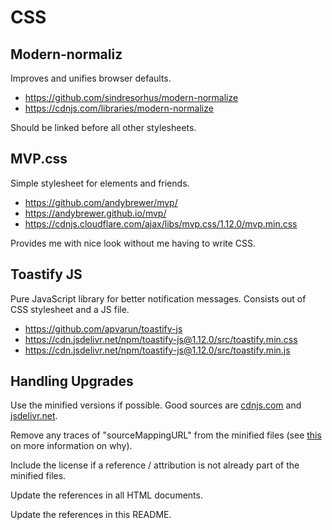 # CSS

## Modern-normaliz

Improves and unifies browser defaults.

- <https://github.com/sindresorhus/modern-normalize>
- <https://cdnjs.com/libraries/modern-normalize>

Should be linked before all other stylesheets.

## MVP.css

Simple stylesheet for elements and friends.

- <https://github.com/andybrewer/mvp/>
- <https://andybrewer.github.io/mvp/>
- <https://cdnjs.cloudflare.com/ajax/libs/mvp.css/1.12.0/mvp.min.css>

Provides me with nice look without me having to write CSS.

## Toastify JS

Pure JavaScript library for better notification messages. Consists out of CSS
stylesheet and a JS file.

- <https://github.com/apvarun/toastify-js>
- <https://cdn.jsdelivr.net/npm/toastify-js@1.12.0/src/toastify.min.css>
- <https://cdn.jsdelivr.net/npm/toastify-js@1.12.0/src/toastify.min.js>

## Handling Upgrades

Use the minified versions if possible. Good sources are [cdnjs.com](cdnjs.com)
and [jsdelivr.net](jsdelivr.net).

Remove any traces of "sourceMappingURL" from the minified files (see
[this](https://stackoverflow.com/questions/61205390/how-can-i-fix-the-devtools-failed-to-load-sourcemap-could-not-load-content-er)
on more information on why).

Include the license if a reference / attribution is not already part of the
minified files.

Update the references in all HTML documents.

Update the references in this README.
